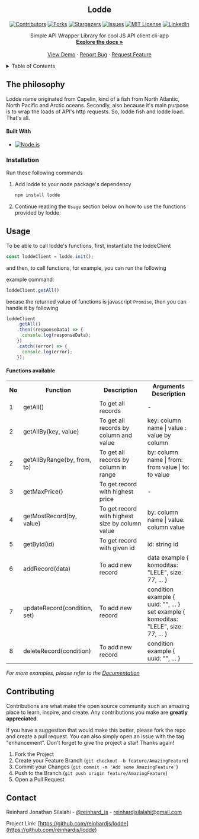<!-- PROJECT LOGO -->
<div align="center">

  <h2 align="center">Lodde</h2>
  
  <!-- PROJECT SHIELDS -->
  [![Contributors][contributors-shield]][contributors-url]
  [![Forks][forks-shield]][forks-url]
  [![Stargazers][stars-shield]][stars-url]
  [![Issues][issues-shield]][issues-url]
  [![MIT License][license-shield]][license-url]
  [![LinkedIn][linkedin-shield]][linkedin-url]
  
  <p align="center">
    Simple API Wrapper Library for cool JS API client cli-app
    <br />
    <a href="https://github.com/reinhardjs/lodde"><strong>Explore the docs »</strong></a>
    <br />
    <br />
    <a href="https://github.com/reinhardjs/lodde">View Demo</a>
    ·
    <a href="https://github.com/reinhardjs/lodde">Report Bug</a>
    ·
    <a href="https://github.com/reinhardjs/lodde">Request Feature</a>
  </p>
</div>



<!-- TABLE OF CONTENTS -->
<details>
  <summary>Table of Contents</summary>
  <ol>
    <li>
      <a href="#about-the-project">About The Project</a>
      <ul>
        <li><a href="#built-with">Built With</a></li>
      </ul>
    </li>
    <li>
      <a href="#getting-started">Getting Started</a>
      <ul>
        <li><a href="#prerequisites">Prerequisites</a></li>
        <li><a href="#installation">Installation</a></li>
      </ul>
    </li>
    <li><a href="#usage">Usage</a></li>
    <li><a href="#contributing">Contributing</a></li>
  </ol>
</details>



## The philosophy
Lodde name originated from Capelin, kind of a fish from North Atlantic, North Pacific and Arctic oceans.
Secondly, also because it's main purpose is to wrap the loads of API's http requests.
So, lodde fish and lodde load. That's all.



#### Built With

* [![Node.js][Node.js]][Node.js-url]



<!-- GETTING STARTED -->
### Installation

Run these following commands

1. Add lodde to your node package's dependency
   ```sh
   npm install lodde
   ```

2. Continue reading the `Usage` section below on how to use the functions provided by lodde.


<!-- USAGE EXAMPLES -->
## Usage
To be able to call lodde's functions, first, instantiate the loddeClient
```js
const loddeClient = lodde.init();
```

and then, to call functions, for example, you can run the following

example command:
```js
loddeClient.getAll()
```

becase the returned value of functions is javascript `Promise`, then you can handle it by following

```js
loddeClient
    .getAll()
    .then((responseData) => {
      console.log(responseData);
    })
    .catch((error) => {
      console.log(error);
    });
```

#### Functions available

<table>
<tr>
  <th>No</th>
  <th>Function</th>
  <th>Description</th>
  <th>Arguments Description</th>
</tr>
<tr>
  <td>1</td>
  <td>getAll()</td>
  <td>To get all records</td>
  <td>-</td>
</tr>
<tr>
  <td>2</td>
  <td>getAllBy(key, value)</td>
  <td>To get all records by column and value</td>
  <td>
    key: column name | value : value by column
  </td>
</tr>
<tr>
  <td>2</td>
  <td>getAllByRange(by, from, to)</td>
  <td>To get all records by column in range</td>
  <td>
    by: column name | from: from value | to: to value 
  </td>
</tr>
<tr>
  <td>3</td>
  <td>getMaxPrice()</td>
  <td>To get record with highest price</td>
  <td>
    -
  </td>
</tr>
<tr>
  <td>4</td>
  <td>getMostRecord(by, value)</td>
  <td>To get record with highest size by column value</td>
  <td>
    by: column name | value: column value
  </td>
</tr>
<tr>
  <td>5</td>
  <td>getById(id)</td>
  <td>To get record with given id</td>
  <td>
    id: string id
  </td>
</tr>
<tr>
  <td>6</td>
  <td>addRecord(data)</td>
  <td>To add new record</td>
  <td>
    data example { komoditas: "LELE", size: 77, ... }
  </td>
</tr>
<tr>
  <td>7</td>
  <td>updateRecord(condition, set)</td>
  <td>To add new record</td>
  <td>
    condition example { uuid: "<id>", ... } </br>
    set example { komoditas: "LELE", size: 77, ... }
  </td>
</tr>
<tr>
  <td>8</td>
  <td>deleteRecord(condition)</td>
  <td>To add new record</td>
  <td>
    condition example { uuid: "<id>", ... } </br>
  </td>
</tr>
</table>

_For more examples, please refer to the [Documentation](https://example.com)_




<!-- CONTRIBUTING -->
## Contributing

Contributions are what make the open source community such an amazing place to learn, inspire, and create. Any contributions you make are **greatly appreciated**.

If you have a suggestion that would make this better, please fork the repo and create a pull request. You can also simply open an issue with the tag "enhancement".
Don't forget to give the project a star! Thanks again!

1. Fork the Project
2. Create your Feature Branch (`git checkout -b feature/AmazingFeature`)
3. Commit your Changes (`git commit -m 'Add some AmazingFeature'`)
4. Push to the Branch (`git push origin feature/AmazingFeature`)
5. Open a Pull Request



<!-- CONTACT -->
## Contact

Reinhard Jonathan Silalahi - [@reinhard_js](https://twitter.com/reinhard_js) - reinhardjsilalahi@gmail.com

Project Link: [https://github.com/reinhardjs/lodde](https://github.com/reinhardjs/lodde)




<!-- MARKDOWN LINKS & IMAGES -->
<!-- https://www.markdownguide.org/basic-syntax/#reference-style-links -->
[contributors-shield]: https://img.shields.io/github/contributors/reinhardjs/lodde.svg?style=for-the-badge
[contributors-url]: https://github.com/reinhardjs/lodde/graphs/contributors
[forks-shield]: https://img.shields.io/github/forks/reinhardjs/lodde.svg?style=for-the-badge
[forks-url]: https://github.com/reinhardjs/lodde/network/members
[stars-shield]: https://img.shields.io/github/stars/reinhardjs/lodde.svg?style=for-the-badge
[stars-url]: https://github.com/reinhardjs/lodde/stargazers
[issues-shield]: https://img.shields.io/github/issues/reinhardjs/lodde.svg?style=for-the-badge
[issues-url]: https://github.com/reinhardjs/lodde/issues
[license-shield]: https://img.shields.io/github/license/reinhardjs/lodde.svg?style=for-the-badge
[license-url]: https://github.com/reinhardjs/lodde/blob/master/LICENSE.txt
[linkedin-shield]: https://img.shields.io/badge/-LinkedIn-black.svg?style=for-the-badge&logo=linkedin&colorB=555
[linkedin-url]: https://linkedin.com/in/reinhardjsilalahi
[product-screenshot]: images/screenshot.png
[Node.js]: https://img.shields.io/npm/v/npm.svg?logo=nodedotjs
[Node.js-url]: https://nodejs.org/
